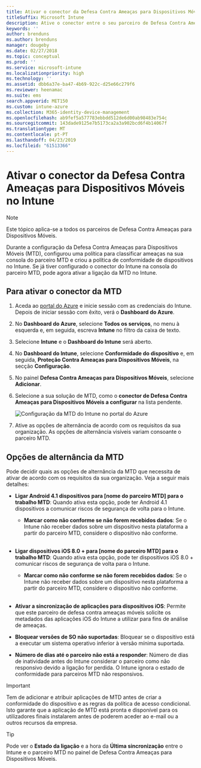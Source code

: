 ```yaml
---
title: Ativar o conector da Defesa Contra Ameaças para Dispositivos Móveis no Microsoft Intune
titleSuffix: Microsoft Intune
description: Ative o conector entre o seu parceiro de Defesa Contra Ameaças para Dispositivos Móveis (MTD) e o Microsoft Intune.
keywords: ''
author: brenduns
ms.author: brenduns
manager: dougeby
ms.date: 02/27/2018
ms.topic: conceptual
ms.prod: ''
ms.service: microsoft-intune
ms.localizationpriority: high
ms.technology: ''
ms.assetid: dbb6a37e-ba47-4b69-922c-d25e66c279f6
ms.reviewer: heenamac
ms.suite: ems
search.appverid: MET150
ms.custom: intune-azure
ms.collection: M365-identity-device-management
ms.openlocfilehash: ab9fef5a577783ebbdd512de6d00ab98483e754c
ms.sourcegitcommit: 143dade9125e7b5173ca2a3a902bcd6f4b14067f
ms.translationtype: MT
ms.contentlocale: pt-PT
ms.lasthandoff: 04/23/2019
ms.locfileid: "61513366"
---
```

# <a name="enable-the-mobile-threat-defense-connector-in-intune"></a>Ativar o conector da Defesa Contra Ameaças para Dispositivos Móveis no Intune

> [!NOTE] 
> Este tópico aplica-se a todos os parceiros de Defesa Contra Ameaças para Dispositivos Móveis.

Durante a configuração da Defesa Contra Ameaças para Dispositivos Móveis (MTD), configurou uma política para classificar ameaças na sua consola do parceiro MTD e criou a política de conformidade de dispositivos no Intune. Se já tiver configurado o conector do Intune na consola do parceiro MTD, pode agora ativar a ligação da MTD no Intune.

## <a name="to-enable-the-mtd-connector"></a>Para ativar o conector da MTD

1. Aceda ao [portal do Azure](https://portal.azure.com) e inicie sessão com as credenciais do Intune. Depois de iniciar sessão com êxito, verá o **Dashboard do Azure**.

2. No **Dashboard do Azure**, selecione **Todos os serviços**, no menu à esquerda e, em seguida, escreva **Intune** no filtro da caixa de texto.

3. Selecione **Intune** e o **Dashboard do Intune** será aberto.

4. No **Dashboard do Intune**, selecione **Conformidade do dispositivo** e, em seguida, **Proteção Contra Ameaças para Dispositivos Móveis**, na secção **Configuração**.

5. No painel **Defesa Contra Ameaças para Dispositivos Móveis**, selecione **Adicionar**.

6. Selecione a sua solução de MTD, como o **conector de Defesa Contra Ameaças para Dispositivos Móveis a configurar** na lista pendente.

    ![Configuração da MTD do Intune no portal do Azure](./media/enable-mtd-connector-1.png)

7. Ative as opções de alternância de acordo com os requisitos da sua organização. As opções de alternância visíveis variam consoante o parceiro MTD.

## <a name="mtd-toggle-options"></a>Opções de alternância da MTD

Pode decidir quais as opções de alternância da MTD que necessita de ativar de acordo com os requisitos da sua organização. Veja a seguir mais detalhes:

- **Ligar Android 4.1 dispositivos para [nome do parceiro MTD] para o trabalho MTD**: Quando ativa esta opção, pode ter Android 4.1 dispositivos a comunicar riscos de segurança de volta para o Intune.
    - **Marcar como não conforme se não forem recebidos dados**: Se o Intune não receber dados sobre um dispositivo nesta plataforma a partir do parceiro MTD, considere o dispositivo não conforme.
<br></br>
- **Ligar dispositivos iOS 8.0 + para [nome do parceiro MTD] para o trabalho MTD**: Quando ativa esta opção, pode ter dispositivos iOS 8.0 + comunicar riscos de segurança de volta para o Intune.
    - **Marcar como não conforme se não forem recebidos dados**: Se o Intune não receber dados sobre um dispositivo nesta plataforma a partir do parceiro MTD, considere o dispositivo não conforme.
<br></br>
- **Ativar a sincronização de aplicações para dispositivos iOS**: Permite que este parceiro de defesa contra ameaças móveis solicite os metadados das aplicações iOS do Intune a utilizar para fins de análise de ameaças.

- **Bloquear versões de SO não suportadas**: Bloquear se o dispositivo está a executar um sistema operativo inferior à versão mínima suportada.

- **Número de dias até o parceiro não está a responder**: Número de dias de inatividade antes do Intune considerar o parceiro como não responsivo devido a ligação for perdida. O Intune ignora o estado de conformidade para parceiros MTD não responsivos.

> [!IMPORTANT] 
> Tem de adicionar e atribuir aplicações de MTD antes de criar a conformidade do dispositivo e as regras da política de acesso condicional. Isto garante que a aplicação de MTD está pronta e disponível para os utilizadores finais instalarem antes de poderem aceder ao e-mail ou a outros recursos da empresa.

> [!TIP]
> Pode ver o **Estado da ligação** e a hora da **Última sincronização** entre o Intune e o parceiro MTD no painel de Defesa Contra Ameaças para Dispositivos Móveis.
